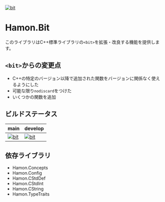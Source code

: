 ﻿[![bit](https://github.com/shibainuudon/HamonCore/actions/workflows/bit.yml/badge.svg)](https://github.com/shibainuudon/HamonCore/actions/workflows/bit.yml)

# Hamon.Bit
このライブラリはC++標準ライブラリの`<bit>`を拡張・改良する機能を提供します。

## `<bit>`からの変更点

* C++の特定のバージョン以降で追加された関数をバージョンに関係なく使えるようにした
* 可能な限り`nodiscard`をつけた
* いくつかの関数を追加

## ビルドステータス

| main | develop |
| ---- | ------- |
|[![bit](https://github.com/shibainuudon/HamonCore/actions/workflows/bit.yml/badge.svg?branch=main)](https://github.com/shibainuudon/HamonCore/actions/workflows/bit.yml)|[![bit](https://github.com/shibainuudon/HamonCore/actions/workflows/bit.yml/badge.svg?branch=develop)](https://github.com/shibainuudon/HamonCore/actions/workflows/bit.yml)|

## 依存ライブラリ

* Hamon.Concepts
* Hamon.Config
* Hamon.CStdDef
* Hamon.CStdInt
* Hamon.CString
* Hamon.TypeTraits
